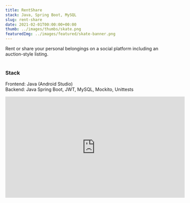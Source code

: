 ```yaml
---
title: RentShare
stack: Java, Spring Boot, MySQL
slug: rent-share
date: 2021-02-01T00:00:00+00:00
thumb: ../images/thumbs/skate.png
featuredImg: ../images/featured/skate-banner.png
---
```


Rent or share your personal belongings on a social platform including an auction-style listing. 
<br /><br />

### Stack

Frontend: Java (Android Studio)
\
Backend: Java Spring Boot, JWT, MySQL, Mockito, Unittests 

<iframe width="560" height="315" src="https://www.youtube.com/embed/4n0xNbfJLR8" frameborder="0" allowfullscreen></iframe>
